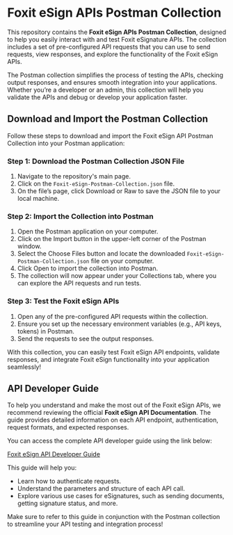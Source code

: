 # Foxit eSign APIs Postman Collection
This repository contains the **Foxit eSign APIs Postman Collection**, designed to help you easily interact with and test Foxit eSignature APIs. The collection includes a set of pre-configured API requests that you can use to send requests, view responses, and explore the functionality of the Foxit eSign APIs.

The Postman collection simplifies the process of testing the APIs, checking output responses, and ensures smooth integration into your applications. Whether you’re a developer or an admin, this collection will help you validate the APIs and debug or develop your application faster.

## Download and Import the Postman Collection
Follow these steps to download and import the Foxit eSign API Postman Collection into your Postman application:

### **Step 1**: **Download the Postman Collection JSON File**<br>
1. Navigate to the repository's main page.
2. Click on the `Foxit-eSign-Postman-Collection.json` file.
3. On the file’s page, click Download or Raw to save the JSON file to your local machine.<br>
### **Step 2**: **Import the Collection into Postman**<br>
1. Open the Postman application on your computer.
2. Click on the Import button in the upper-left corner of the Postman window.
3. Select the Choose Files button and locate the downloaded `Foxit-eSign-Postman-Collection.json` file on your computer.
4. Click Open to import the collection into Postman.
5. The collection will now appear under your Collections tab, where you can explore the API requests and run tests.<br>
### **Step 3**: **Test the Foxit eSign APIs** <br>
1. Open any of the pre-configured API requests within the collection.
2. Ensure you set up the necessary environment variables (e.g., API keys, tokens) in Postman.
3. Send the requests to see the output responses.<br>

With this collection, you can easily test Foxit eSign API endpoints, validate responses, and integrate Foxit eSign functionality into your application seamlessly!

## API Developer Guide

To help you understand and make the most out of the Foxit eSign APIs, we recommend reviewing the official **Foxit eSign API Documentation**. The guide provides detailed information on each API endpoint, authentication, request formats, and expected responses.

You can access the complete API  developer guide using the link below:

 [Foxit eSign API Developer Guide](https://developers.foxitesign.foxit.com/)

This guide will help you:
- Learn how to authenticate requests.
- Understand the parameters and structure of each API call.
- Explore various use cases for eSignatures, such as sending documents, getting signature status, and more.

Make sure to refer to this guide in conjunction with the Postman collection to streamline your API testing and integration process!

